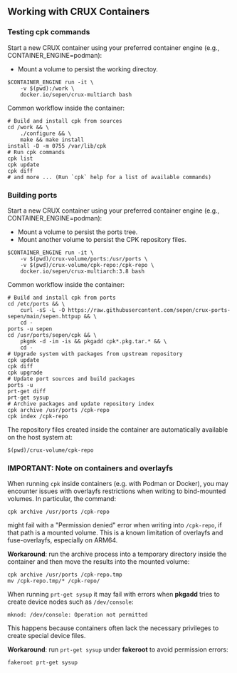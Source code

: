 ## Working with CRUX Containers

### Testing cpk commands

Start a new CRUX container using your preferred container engine (e.g., CONTAINER_ENGINE=podman):
- Mount a volume to persist the working directoy.
```shell
$CONTAINER_ENGINE run -it \
    -v $(pwd):/work \
    docker.io/sepen/crux-multiarch bash
```

Common workflow inside the container:
```shell
# Build and install cpk from sources
cd /work && \
    ./configure && \
    make && make install
install -D -m 0755 /var/lib/cpk
# Run cpk commands
cpk list
cpk update
cpk diff
# and more ... (Run `cpk` help for a list of available commands)
```


### Building ports

Start a new CRUX container using your preferred container engine (e.g., CONTAINER_ENGINE=podman):
- Mount a volume to persist the ports tree.
- Mount another volume to persist the CPK repository files.
```shell
$CONTAINER_ENGINE run -it \
    -v $(pwd)/crux-volume/ports:/usr/ports \
    -v $(pwd)/crux-volume/cpk-repo:/cpk-repo \
    docker.io/sepen/crux-multiarch:3.8 bash
```

Common workflow inside the container:
```shell
# Build and install cpk from ports
cd /etc/ports && \
    curl -sS -L -O https://raw.githubusercontent.com/sepen/crux-ports-sepen/main/sepen.httpup && \
    cd -
ports -u sepen
cd /usr/ports/sepen/cpk && \
    pkgmk -d -im -is && pkgadd cpk*.pkg.tar.* && \
    cd -
# Upgrade system with packages from upstream repository
cpk update
cpk diff
cpk upgrade
# Update port sources and build packages
ports -u
prt-get diff
prt-get sysup
# Archive packages and update repository index
cpk archive /usr/ports /cpk-repo
cpk index /cpk-repo
```

The repository files created inside the container are automatically available on the host system at:
```shell
$(pwd)/crux-volume/cpk-repo
```

### IMPORTANT: Note on containers and overlayfs

When running `cpk` inside containers (e.g. with Podman or Docker), you may encounter issues with overlayfs restrictions when writing to bind-mounted volumes. In particular, the command:
```shell
cpk archive /usr/ports /cpk-repo
```
might fail with a "Permission denied" error when writing into `/cpk-repo`, if that path is a mounted volume. This is a known limitation of overlayfs and fuse-overlayfs, especially on ARM64.

**Workaround**: run the archive process into a temporary directory inside the container and then move the results into the mounted volume:
```shell
cpk archive /usr/ports /cpk-repo.tmp
mv /cpk-repo.tmp/* /cpk-repo/
```

When running `prt-get sysup` it may fail with errors when **pkgadd** tries to create device nodes such as `/dev/console`:
```shell
mknod: /dev/console: Operation not permitted
```

This happens because containers often lack the necessary privileges to create special device files.

**Workaround**: run `prt-get sysup` under **fakeroot** to avoid permission errors:
```shell
fakeroot prt-get sysup
```